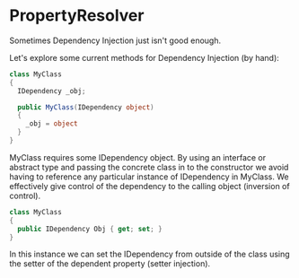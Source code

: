 # PropertyResolver
Sometimes Dependency Injection just isn't good enough.

Let's explore some current methods for Dependency Injection (by hand):

```C#
class MyClass
{
  IDependency _obj;

  public MyClass(IDependency object)
  {
    _obj = object
  }
}
```

MyClass requires some IDependency object. By using an interface or abstract type and passing the concrete class in to the constructor we avoid having to reference any particular instance of IDependency in MyClass. We effectively give control of the dependency to the calling object (inversion of control).

```C#
class MyClass
{
  public IDependency Obj { get; set; }
}
```

In this instance we can set the IDependency from outside of the class using the setter of the dependent property (setter injection).
